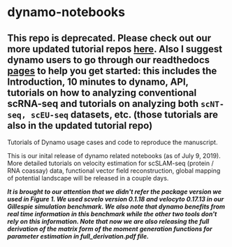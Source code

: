 # dynamo-notebooks
## This repo is deprecated. Please check out our more updated tutorial repos [here](https://github.com/aristoteleo/dynamo-tutorials). Also I suggest dynamo users to go through our readthedocs [pages](https://dynamo-release.readthedocs.io/) to help you get started: this includes the Introduction, 10 minutes to dynamo, API, tutorials on how to analyzing conventional scRNA-seq and tutorials on analyzing both `scNT-seq, scEU-seq` datasets, etc. (those tutorials are also in the updated tutorial repo)


Tutorials of Dynamo usage cases and code to reproduce the manuscript. 

This is our inital release of dynamo related notebooks (as of July 9, 2019). More detailed tutorials on velocity estimation for scSLAM-seq (protein / RNA coassay) data, functional vector field reconstruction, global mapping of potential landscape will be released in a couple days.  

***It is brought to our attention that we didn't refer the package version we used in Figure 1. We used scvelo version 0.1.18 and velocyto 0.17.13 in our Gillespie simulation benchmark. We also note that dynamo benefits from real time information in this benchmark while the other two tools don't rely on this information. Note that now we are also releasing the full derivation of the matrix form of the moment generation functions for parameter estimation in full_derivation.pdf file.***
